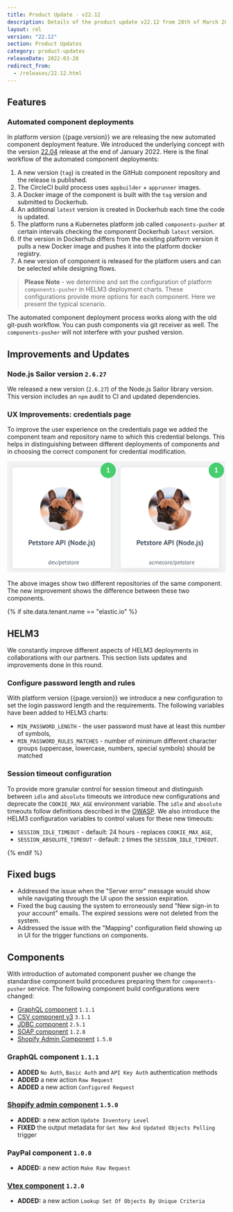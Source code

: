 ```yaml
---
title: Product Update - v22.12
description: Details of the product update v22.12 from 28th of March 2022.
layout: rel
version: "22.12"
section: Product Updates
category: product-updates
releaseDate: 2022-03-28
redirect_from:
  - /releases/22.12.html
---
```


## Features

### Automated component deployments

In platform version {{page.version}} we are releasing the new automated
component deployment feature. We introduced the underlying concept with the version
[22.04](/releases/22/04.html#component-deployments-via-docker-images) release at
the end of January 2022. Here is the final workflow of the automated component
deployments:

1.  A new version (`tag`) is created in the GitHub component repository and the release is published.
2.  The CircleCI build process uses `appbuilder` + `apprunner` images.
3.  A Docker image of the component is built with the `tag` version and submitted to Dockerhub.
4.  An additional `latest` version is created in Dockerhub each time the code is updated.
5.  The platform runs a Kubernetes platform job called `components-pusher` at certain intervals checking the component Dockerhub `latest` version.
6.  If the version in Dockerhub differs from the existing platform version it pulls a new Docker image and pushes it into the platform docker registry.
7.  A new version of component is released for the platform users and can be selected while designing flows.

> **Please Note** - we determine and set the configuration of platform `components-pusher` in HELM3 deployment
> charts. These configurations provide more options for each component. Here we present the typical scenario.

The automated component deployment process works along with the old git-push
workflow. You can push components via git receiver as well. The `components-pusher` will not
interfere with your pushed version.

## Improvements and Updates

### Node.js Sailor version `2.6.27`

We released a new version (`2.6.27`) of the Node.js Sailor library version. This
version includes an `npm` audit to CI and updated dependencies.

### UX Improvements: credentials page

To improve the user experience on the credentials page we added the component
team and repository name to which this credential belongs. This helps in
distinguishing between different deployments of components and in choosing the correct
component for credential modification.

 ![Credentials page Improvements](/assets/img/RN/2212/credentials-ux.png)

The above images show two different repositories of the same component.
The new improvement shows the difference between these two components.

{% if site.data.tenant.name == "elastic.io" %}

## HELM3

We constantly improve different aspects of HELM3 deployments in collaborations
with our partners. This section lists updates and improvements done in this round.

### Configure password length and rules

With platform version {{page.version}} we introduce a new configuration to set the
login password length and the requirements. The following variables have been
added to HELM3 charts:

*   `MIN_PASSWORD_LENGTH` - the user password must have at least this number of symbols,
*   `MIN_PASSWORD_RULES_MATCHES` - number of minimum different character groups (uppercase, lowercase, numbers, special symbols) should be matched

### Session timeout configuration

To provide more granular control for session timeout and distinguish between `idle`
and `absolute` timeouts we introduce new configurations and deprecate the `COOKIE_MAX_AGE`
environment variable. The `idle` and `absolute` timeouts follow definitions described
in the [OWASP](https://cheatsheetseries.owasp.org/cheatsheets/Session_Management_Cheat_Sheet.html#automatic-session-expiration). We also introduce the HELM3 configuration variables to control values
for these new timeouts:

*   `SESSION_IDLE_TIMEOUT` - default: 24 hours - replaces `COOKIE_MAX_AGE`,
*   `SESSION_ABSOLUTE_TIMEOUT` - default: `2` times the `SESSION_IDLE_TIMEOUT`.

{% endif %}

## Fixed bugs

*   Addressed the issue when the "Server error" message would show while navigating through the UI upon the session expiration.
*   Fixed the bug causing the system to erroneously send "New sign-in to your account" emails. The expired sessions were not deleted from the system.
*   Addressed the issue with the "Mapping" configuration field showing up in UI for the trigger functions on components.

## Components

With introduction of automated component pusher we change the standardise component
build procedures preparing them for `components-pusher` service. The following component
build configurations were changed:

*   [GraphQL component](/components/) `1.1.1`
*   [CSV component v3](/components/csv/) `3.1.1`
*   [JDBC component](/components/jdbc/) `2.5.1`
*   [SOAP component](/components/soap/) `1.2.8`
*   [Shopify Admin Component](/components/shopify/) `1.5.0`

### GraphQL component `1.1.1`

*   **ADDED** `No Auth`, `Basic Auth` and `API Key Auth` authentication methods
*   **ADDED** a new action `Raw Request`
*   **ADDED** a new action `Configured Request`

### [Shopify admin component](/components/shopify-admin/) `1.5.0`

*   **ADDED:** a new action `Update Inventory Level`
*   **FIXED** the output metadata for `Get New And Updated Objects Polling` trigger

### PayPal component `1.0.0`

*   **ADDED:** a new action `Make Raw Request`

### [Vtex component](/components/vtex/) `1.2.0`

*   **ADDED:** a new action `Lookup Set Of Objects By Unique Criteria`
